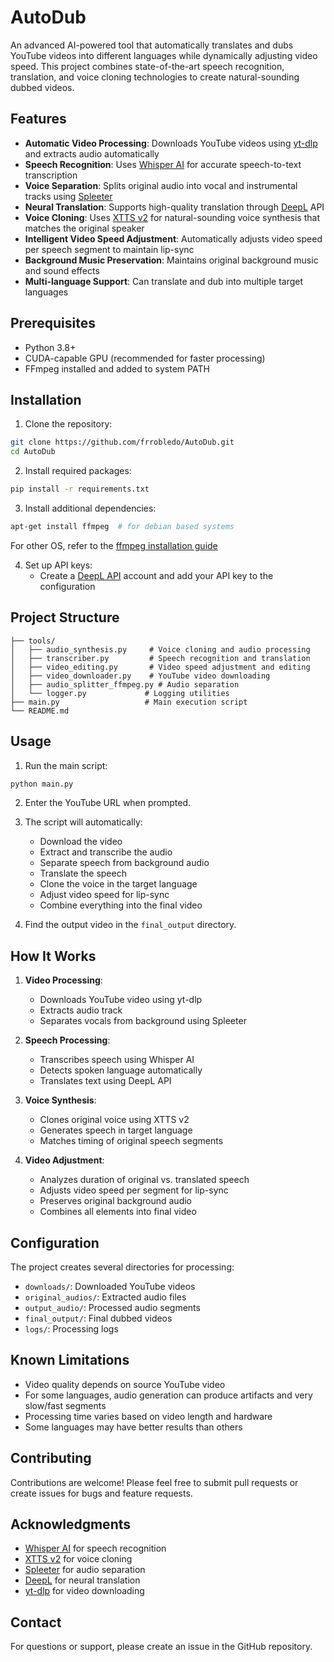 # AutoDub

An advanced AI-powered tool that automatically translates and dubs YouTube videos into different languages while dynamically adjusting video speed. This project combines state-of-the-art speech recognition, translation, and voice cloning technologies to create natural-sounding dubbed videos.

## Features

- **Automatic Video Processing**: Downloads YouTube videos using [yt-dlp](https://github.com/yt-dlp/yt-dlp) and extracts audio automatically
- **Speech Recognition**: Uses [Whisper AI](https://github.com/openai/whisper) for accurate speech-to-text transcription
- **Voice Separation**: Splits original audio into vocal and instrumental tracks using [Spleeter](https://github.com/deezer/spleeter)
- **Neural Translation**: Supports high-quality translation through [DeepL](https://www.deepl.com) API
- **Voice Cloning**: Uses [XTTS v2](https://huggingface.co/coqui/XTTS-v2) for natural-sounding voice synthesis that matches the original speaker
- **Intelligent Video Speed Adjustment**: Automatically adjusts video speed per speech segment to maintain lip-sync
- **Background Music Preservation**: Maintains original background music and sound effects
- **Multi-language Support**: Can translate and dub into multiple target languages

## Prerequisites

- Python 3.8+
- CUDA-capable GPU (recommended for faster processing)
- FFmpeg installed and added to system PATH

## Installation

1. Clone the repository:
```bash
git clone https://github.com/frrobledo/AutoDub.git
cd AutoDub
```

2. Install required packages:
```bash
pip install -r requirements.txt
```

3. Install additional dependencies:
```bash
apt-get install ffmpeg  # for debian based systems
```
For other OS, refer to the [ffmpeg installation guide](https://www.ffmpeg.org/download.html)

4. Set up API keys:
   - Create a [DeepL API](https://www.deepl.com/en/pro-api) account and add your API key to the configuration

## Project Structure

```
├── tools/
│   ├── audio_synthesis.py     # Voice cloning and audio processing
│   ├── transcriber.py         # Speech recognition and translation
│   ├── video_editing.py       # Video speed adjustment and editing
│   ├── video_downloader.py    # YouTube video downloading
│   ├── audio_splitter_ffmpeg.py # Audio separation
│   └── logger.py             # Logging utilities
├── main.py                   # Main execution script
└── README.md
```

## Usage

1. Run the main script:
```bash
python main.py
```

2. Enter the YouTube URL when prompted.

3. The script will automatically:
   - Download the video
   - Extract and transcribe the audio
   - Separate speech from background audio
   - Translate the speech
   - Clone the voice in the target language
   - Adjust video speed for lip-sync
   - Combine everything into the final video

4. Find the output video in the `final_output` directory.

## How It Works

1. **Video Processing**:
   - Downloads YouTube video using yt-dlp
   - Extracts audio track
   - Separates vocals from background using Spleeter

2. **Speech Processing**:
   - Transcribes speech using Whisper AI
   - Detects spoken language automatically
   - Translates text using DeepL API

3. **Voice Synthesis**:
   - Clones original voice using XTTS v2
   - Generates speech in target language
   - Matches timing of original speech segments

4. **Video Adjustment**:
   - Analyzes duration of original vs. translated speech
   - Adjusts video speed per segment for lip-sync
   - Preserves original background audio
   - Combines all elements into final video

## Configuration

The project creates several directories for processing:
- `downloads/`: Downloaded YouTube videos
- `original_audios/`: Extracted audio files
- `output_audio/`: Processed audio segments
- `final_output/`: Final dubbed videos
- `logs/`: Processing logs

## Known Limitations

- Video quality depends on source YouTube video
- For some languages, audio generation can produce artifacts and very slow/fast segments
- Processing time varies based on video length and hardware
- Some languages may have better results than others

## Contributing

Contributions are welcome! Please feel free to submit pull requests or create issues for bugs and feature requests.

## Acknowledgments

- [Whisper AI](https://github.com/openai/whisper) for speech recognition
- [XTTS v2](https://huggingface.co/coqui/XTTS-v2/) for voice cloning
- [Spleeter](https://github.com/deezer/spleeter) for audio separation
- [DeepL](https://www.deepl.com/) for neural translation
- [yt-dlp](https://github.com/yt-dlp/yt-dlp) for video downloading

## Contact

For questions or support, please create an issue in the GitHub repository.